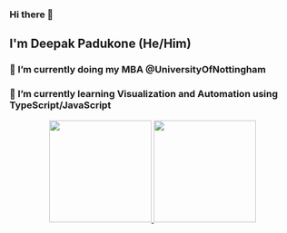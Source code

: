 ### Hi there 👋
##  I'm Deepak Padukone  (He/Him)


### 🔭 I’m currently doing my MBA @UniversityOfNottingham 
###  🌱 I’m currently learning Visualization and Automation using TypeScript/JavaScript


<div align="center">
  <a href="https://github.com/deepakpadukone20">
  <img height="180em" src="https://github-readme-stats.vercel.app/api?username=deepakpadukone20&show_icons=true&theme=gradient&include_all_commits=true&count_private=true"/>
  <img height="180em" src="https://github-readme-stats.vercel.app/api/top-langs/?username=deepakpadukone20&layout=compact&langs_count=7&theme=gradient"/>
</div>
